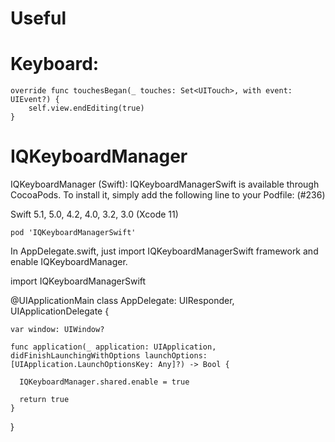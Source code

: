 # Useful

# Keyboard:

    override func touchesBegan(_ touches: Set<UITouch>, with event: UIEvent?) {
        self.view.endEditing(true)
    }
  
  
# IQKeyboardManager

IQKeyboardManager (Swift): IQKeyboardManagerSwift is available through CocoaPods. To install it, simply add the following line to your Podfile: (#236)

Swift 5.1, 5.0, 4.2, 4.0, 3.2, 3.0 (Xcode 11)

`pod 'IQKeyboardManagerSwift'`

In AppDelegate.swift, just import IQKeyboardManagerSwift framework and enable IQKeyboardManager.

   import IQKeyboardManagerSwift

@UIApplicationMain
class AppDelegate: UIResponder, UIApplicationDelegate {

    var window: UIWindow?

    func application(_ application: UIApplication, didFinishLaunchingWithOptions launchOptions: [UIApplication.LaunchOptionsKey: Any]?) -> Bool {

      IQKeyboardManager.shared.enable = true

      return true
    }
}
